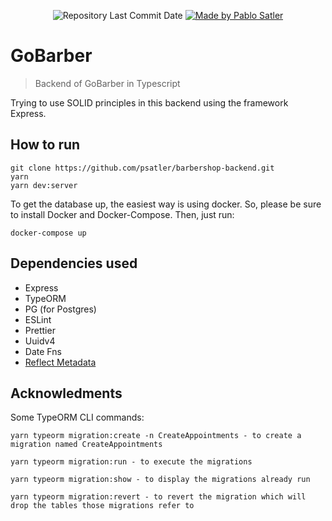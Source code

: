 <p align="center">
  <img alt="Repository Last Commit Date" src="https://img.shields.io/github/last-commit/psatler/barbershop-backend?color=blue">

  <a href="https://www.linkedin.com/in/pablosatler/">
    <img alt="Made by Pablo Satler" src="https://img.shields.io/badge/made%20by-Pablo%20Satler-blue">
  </a>

  <!-- <img alt="License" src="https://img.shields.io/github/license/psatler/barbershop-backend?color=blue"> -->

</p>

# GoBarber
> Backend of GoBarber in Typescript

Trying to use SOLID principles in this backend using the framework Express.


## How to run

```
git clone https://github.com/psatler/barbershop-backend.git
yarn
yarn dev:server
```

To get the database up, the easiest way is using docker. So, please be sure to install Docker and Docker-Compose. Then, just run:
```
docker-compose up
```


## Dependencies used

- Express
- TypeORM
- PG (for Postgres)
- ESLint
- Prettier
- Uuidv4
- Date Fns
- [Reflect Metadata](https://github.com/rbuckton/reflect-metadata)


## Acknowledments

Some TypeORM CLI commands:
```
yarn typeorm migration:create -n CreateAppointments - to create a migration named CreateAppointments

yarn typeorm migration:run - to execute the migrations

yarn typeorm migration:show - to display the migrations already run

yarn typeorm migration:revert - to revert the migration which will drop the tables those migrations refer to
```
